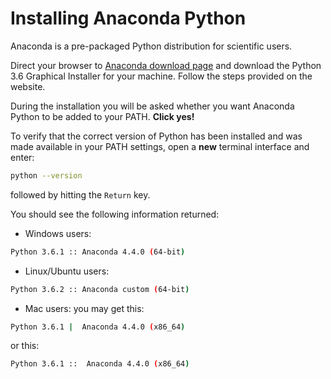 # Installing Anaconda Python

Anaconda is a pre-packaged Python distribution for scientific users.

Direct your browser to [Anaconda download page](https://www.continuum.io/downloads) and download the Python 3.6 Graphical Installer for your machine.
Follow the steps provided on the website.

During the installation you will be asked whether you want Anaconda Python to be added to your PATH. **Click yes!**

To verify that the correct version of Python has been installed and was made available in your PATH settings, open a **new** terminal interface and enter:
```bash
python --version
```
followed by hitting the `Return` key.

You should see the following information returned:

*   Windows users:
```bash
Python 3.6.1 :: Anaconda 4.4.0 (64-bit)
```
*   Linux/Ubuntu users:
```bash
Python 3.6.2 :: Anaconda custom (64-bit)
```
*   Mac users:
you may get this:
```bash
Python 3.6.1 |  Anaconda 4.4.0 (x86_64)
```
or this:
```bash
Python 3.6.1 ::  Anaconda 4.4.0 (x86_64)
```
